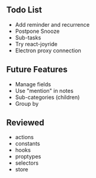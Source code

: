 ## Todo List

* Add reminder and recurrence
* Postpone Snooze
* Sub-tasks
* Try react-joyride
* Electron proxy connection

## Future Features

* Manage fields
* Use "mention" in notes
* Sub-categories (children)
* Group by

## Reviewed

* actions
* constants
* hooks
* proptypes
* selectors
* store